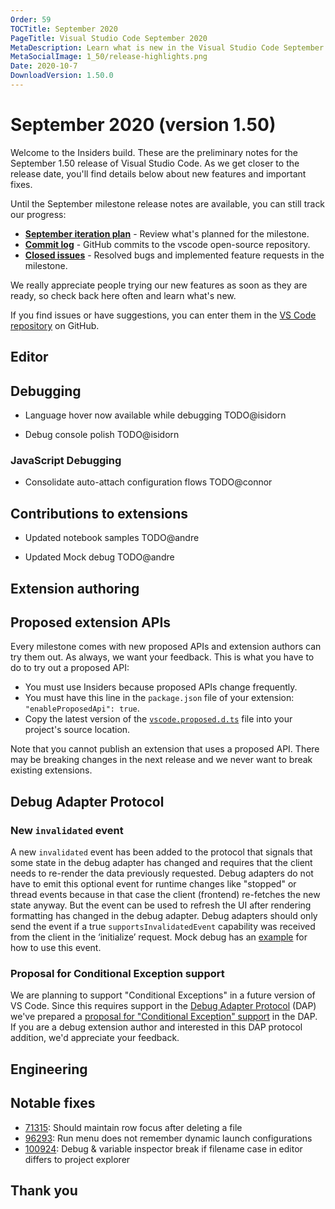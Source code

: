 ```yaml
---
Order: 59
TOCTitle: September 2020
PageTitle: Visual Studio Code September 2020
MetaDescription: Learn what is new in the Visual Studio Code September 2020 Release (1.50)
MetaSocialImage: 1_50/release-highlights.png
Date: 2020-10-7
DownloadVersion: 1.50.0
---
```

# September 2020 (version 1.50)

<!-- DOWNLOAD_LINKS_PLACEHOLDER -->

Welcome to the Insiders build. These are the preliminary notes for the September 1.50 release of Visual Studio Code. As we get closer to the release date, you'll find details below about new features and important fixes.

Until the September milestone release notes are available, you can still track our progress:

* **[September iteration plan](https://github.com/microsoft/vscode/issues/106677)** - Review what's planned for the milestone.
* **[Commit log](https://github.com/Microsoft/vscode/commits/master)** - GitHub commits to the vscode open-source repository.
* **[Closed issues](https://github.com/Microsoft/vscode/issues?q=is%3Aissue+milestone%3A%22September+2020%22+is%3Aclosed)** - Resolved bugs and implemented feature requests in the milestone.

We really appreciate people trying our new features as soon as they are ready, so check back here often and learn what's new.

If you find issues or have suggestions, you can enter them in the [VS Code repository](https://github.com/Microsoft/vscode/issues) on GitHub.

<!-- In-product release notes styles.  Do not modify without also modifying regex in gulpfile.common.js -->
<a id="scroll-to-top" role="button" title="Scroll to top" aria-label="scroll to top" href="#"><span class="icon"></span></a>
<link rel="stylesheet" type="text/css" href="css/inproduct_releasenotes.css"/>

## Editor

## Debugging

* Language hover now available while debugging
TODO@isidorn

* Debug console polish
TODO@isidorn

### JavaScript Debugging

* Consolidate auto-attach configuration flows
TODO@connor

## Contributions to extensions

* Updated notebook samples
TODO@andre

* Updated Mock debug
TODO@andre

## Extension authoring

## Proposed extension APIs

Every milestone comes with new proposed APIs and extension authors can try them out. As always, we want your feedback. This is what you have to do to try out a proposed API:

* You must use Insiders because proposed APIs change frequently.
* You must have this line in the `package.json` file of your extension: `"enableProposedApi": true`.
* Copy the latest version of the [`vscode.proposed.d.ts`](https://github.com/microsoft/vscode/blob/master/src/vs/vscode.proposed.d.ts) file into your project's source location.

Note that you cannot publish an extension that uses a proposed API. There may be breaking changes in the next release and we never want to break existing extensions.

## Debug Adapter Protocol

### New `invalidated` event

A new `invalidated` event has been added to the protocol that signals that some state in the debug adapter has changed and requires that the client needs to re-render the data previously requested.
Debug adapters do not have to emit this optional event for runtime changes like "stopped" or thread events because in that case the client (frontend) re-fetches the new state anyway. But the event can be used to refresh the UI after rendering formatting has changed in the debug adapter. Debug adapters should only send the event if a true `supportsInvalidatedEvent` capability was received from the client in the ‘initialize’ request. Mock debug has an [example](https://github.com/microsoft/vscode-mock-debug/blob/23fd6bf224234f188eff23eba83b086e1ee5917c/src/mockDebug.ts#L553) for how to use this event.

### Proposal for Conditional Exception support

We are planning to support "Conditional Exceptions" in a future version of VS Code. Since this requires support in the [Debug Adapter Protocol](https://microsoft.github.io/debug-adapter-protocol/) (DAP) we've prepared a [proposal for "Conditional Exception" support](https://github.com/microsoft/debug-adapter-protocol/issues/137#issuecomment-698211532) in the DAP. If you are a debug extension author and interested in this DAP protocol addition, we'd appreciate your feedback.

## Engineering

## Notable fixes

* [71315](https://github.com/microsoft/vscode/issues/71315): Should maintain row focus after deleting a file
* [96293](https://github.com/microsoft/vscode/issues/96293): Run menu does not remember dynamic launch configurations
* [100924](https://github.com/microsoft/vscode/issues/100924): Debug & variable inspector break if filename case in editor differs to project explorer 

## Thank you
